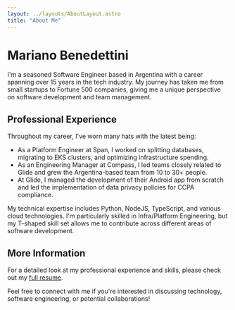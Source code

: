```yaml
---
layout: ../layouts/AboutLayout.astro
title: "About Me"
---
```


# Mariano Benedettini

I'm a seasoned Software Engineer based in Argentina with a career spanning over 15 years in the tech industry. My journey has taken me from small startups to Fortune 500 companies, giving me a unique perspective on software development and team management.

## Professional Experience

Throughout my career, I've worn many hats with the latest being:

- As a Platform Engineer at Span, I worked on splitting databases, migrating to EKS clusters, and optimizing infrastructure spending.
- As an Engineering Manager at Compass, I led teams closely related to Glide and grew the Argentina-based team from 10 to 30+ people.
- At Glide, I managed the development of their Android app from scratch and led the implementation of data privacy policies for CCPA compliance.

My technical expertise includes Python, NodeJS, TypeScript, and various cloud technologies. I'm particularly skilled in Infra/Platform Engineering, but my T-shaped skill set allows me to contribute across different areas of software development.

## More Information

For a detailed look at my professional experience and skills, please check out my [full resume](/mariano.pdf).

Feel free to connect with me if you're interested in discussing technology, software engineering, or potential collaborations!